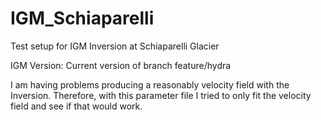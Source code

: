 # IGM_Schiaparelli
Test setup for IGM Inversion at Schiaparelli Glacier

IGM Version: Current version of branch feature/hydra

I am having problems producing a reasonably velocity field with the Inversion. Therefore, with this parameter file I tried to only fit the velocity field and see if that would work. 
